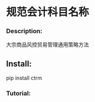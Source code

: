 规范会计科目名称
======================================================
### Description:
大宗商品风控贸易管理通用策略方法


## Install:    
pip install ctrm

### Tutorial:

